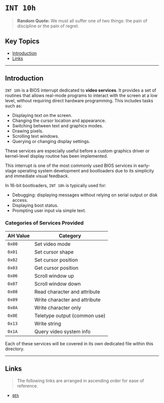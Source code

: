 # `INT 10h`

> **Random Quote:** We must all suffer one of two things: the pain of discipline or the pain of regret.

## Key Topics

+ [Introduction](#introduction)
+ [Links](#links)

---

## Introduction

`INT 10h` is a BIOS interrupt dedicated to **video services**. It provides a set of routines that allows real-mode programs to interact with the screen at a low level, without requiring direct hardware programming. This includes tasks such as:

+ Displaying text on the screen.
+ Changing the cursor location and appearance.
+ Switching between text and graphics modes.
+ Drawing pixels.
+ Scrolling text windows.
+ Querying or changing display settings.

These services are especially useful before a custom graphics driver or kernel-level display routine has been implemented.

This interrupt is one of the most commonly used BIOS services in early-stage operating system development and bootloaders due to its simplicity and immediate visual feedback.

In 16-bit bootloaders, `INT 10h` is typically used for:

+ Debugging: displaying messages without relying on serial output or disk access.
+ Displaying boot status.
+ Prompting user input via simple text.

### Categories of Services Provided

| AH Value | Category                      |
| -------- | ----------------------------- |
| `0x00`   | Set video mode                |
| `0x01`   | Set cursor shape              |
| `0x02`   | Set cursor position           |
| `0x03`   | Get cursor position           |
| `0x06`   | Scroll window up              |
| `0x07`   | Scroll window down            |
| `0x08`   | Read character and attribute  |
| `0x09`   | Write character and attribute |
| `0x0A`   | Write character only          |
| `0x0E`   | Teletype output (common use)  |
| `0x13`   | Write string                  |
| `0x1A`   | Query video system info       |

Each of these services will be covered in its own dedicated file within this directory.

---

## Links

> The following links are arranged in ascending order for ease of reference.

+ [`0Eh`](./0Eh.md)
